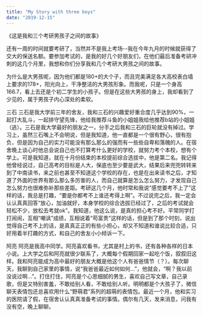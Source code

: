 ```yaml
---
title: "My Story with three boys"
date: "2019-12-15"
---
```


《这是我和三个考研男孩子之间的故事》

还有一周的时间就要考研了，当然并不是我上考场--我在今年九月的时候就获得了交大的保送名额。要参加考试的，是我的好几个好朋友们，在他们最后准备考研冲刺的这几个月里，我想和你们分享我和几个考研大男孩之间的故事。

为什么是大男孩呢，因为他们都是180+的大个子，而且完美满足各大高校表白墙上要求的178+，阳光向上，干净整洁的大男孩形象。而我呢，只是一个身高166.7，看上去还是个初二学生的小孩子。但是在这些大男孩的身上，我却看到了少见的，属于男孩子内心深处的柔软。

三石
三石是我大学前三年的舍友，我和三石的兴趣爱好重合度几乎达到90%，一起打大乱斗，一起排守望先锋，他给我推荐斗鱼的小姐姐我给他推荐b站的小姐姐（逃）。三石是我大学最好的朋友之一，分手之后我和三石的巨轮就没有掉过。学习上，虽然三石嘴上不会明说，但是我知道，他一直都是一个很有野心，很有抱负，但是因为自己的实力可能没有那么那么的强而有一些些自卑和落魄的人。在宿舍晚上谈心时他总会说自己也不打算考什么更好的学校，就努力考个本校，想有个学上。可是我知道，就在十月份结束的本校提前综合选拔中，他是第二名。我记得他曾经说过，自己高考的目标是人大，保底也至少要是武大，结果后来兜兜转转来到了中南读书，来之前也甚至不知道这个学校的存在，也是在出来读书之后，才知道了外面的世界有那么那么多厉害的人，而自己就算是怎么怎么努力，才发现自己怎么努力也很难弥补那些差距。考研这几个月，他时常和我说“感觉要考不上了”这样的话，我总是打趣，“要是你都考不上谁还考得上啊”。不过说完之后，我一定会认认真真回答“放心，加油就好，本身学校的综合选拔已经过了，之后的考试就会轻松不少，放松去考就ok”。我知道，他这么说，是真的担心考不好。平常同学打打闹闹，互相“嘲讽”成绩，互相说着“苟富贵”这样的话，但是到了那个时刻，说出觉得自己考不上的话，是真真正正的有些小担心，却又不知道和谁说比较合适，只好用着半打趣的方式，和自己的舍友小小倾诉一下。

阿亮
阿亮是我高中同学。阿亮喜欢看书，尤其是村上的书，还有各种各样的日本小说。上大学之后和阿亮就很少联系了，大概每个假期回家一起吃个饭，叙叙旧这样。我和阿亮能成为高中最好的朋友大概是他这个人有爸爸情节（？）。每次聊天，我聊到自己家里的事情，说“我爸爸最近如何如何...”，他就会，“啊？我以前没说过啊...”。打住打住，阿亮是个心思细腻的男生，喜欢自己写文章，自己录歌，但是又特别害羞，不敢给别人看，不敢给别人听。明明都是个大孩子了，微信聊天表情包还总喜欢用什么“野萌君”系列的超萌的表情包。最近一个月，他和实习的医院请了假，在宿舍认认真真准备考试的事情。偶尔有几天，发来消息，问我有没有空，晚上聊聊。